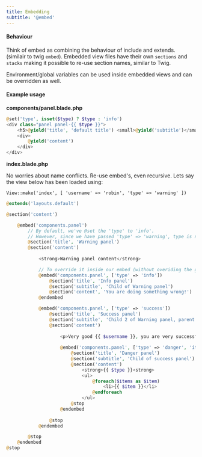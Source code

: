 ```yaml
---
title: Embedding
subtitle: '@embed'
---
```

#### Behaviour
Think of embed as combining the behaviour of include and extends. (similair to twig `embed`). 
Embedded view files have their own `sections` and `stacks` making it possible to re-use section names, similar to Twig.
 
Environment/global variables can be used inside embedded views and can be overridden as well.

<!-- For more example's, enable `example_views` as described on the configuration page. -->
 
#### Example usage
**components/panel.blade.php**
```php
@set('type', isset($type) ? $type : 'info')
<div class="panel panel-{{ $type }}">
    <h5>@yield('title', 'default title') <small>@yield('subtitle')</small></h5>
    <div>
        @yield('content')
    </div>
</div>
```

**index.blade.php**  

  No worries about name conflicts. Re-use embed's, even recursive. Lets say the view below has been loaded using:

  `View::make('index', [ 'username' => 'robin', 'type' => 'warning' ])`
```php
@extends('layouts.default')

@section('content')

    @embed('components.panel')
        // By default, we've @set the 'type' to 'info'. 
        // However, since we have passed 'type' => 'warning', type is now a global and will be used instead
        @section('title', 'Warning panel')
        @section('content')
                
            <strong>Warning panel content</strong>

            // To override it inside our embed (without overiding the global), we just pass it as argument
            @embed('components.panel', ['type' => 'info'])
                @section('title', 'Info panel')
                @section('subtitle', 'Child of Warning panel')
                @section('content', 'You are doing something wrong!')
            @endembed

            @embed('components.panel', ['type' => 'success'])
                @section('title', 'Success panel')
                @section('subtitle', 'Child 2 of Warning panel, parent of danger panel panel')                
                @section('content')
                
                    <p>Very good {{ $username }}, you are very successfull</p>
                    
                    @embed('components.panel', ['type' => 'danger', 'items' => ['first', 'second', 'third'] ])
                        @section('title', 'Danger panel')
                        @section('subtitle', 'Child of success panel')
                        @section('content')
                            <strong>{{ $type }}<strong>
                            <ul>
                                @foreach($items as $item)
                                    <li>{{ $item }}</li>
                                @endforeach
                            </ul>
                        @stop
                    @endembed
                    
                @stop
            @endembed

        @stop
    @endembed
@stop
```
